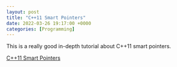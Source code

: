 ```yaml
---
layout: post
title: "C++11 Smart Pointers"
date: 2022-03-26 19:17:00 +0000
categories: [Programming]
---
```


This is a really good in-depth tutorial about C++11 smart pointers.

[C++11 Smart Pointers](https://www.yuchenpersonal.github.io/assets/pdf/C++11_smart_ptrs.pdf)
